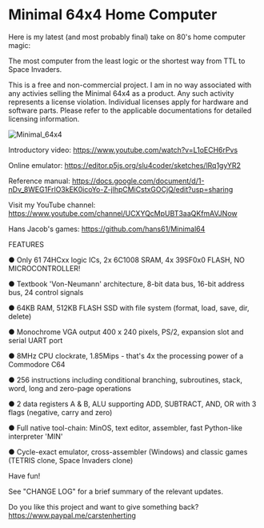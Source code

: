 # Minimal 64x4 Home Computer

Here is my latest (and most probably final) take on 80's home computer magic:

The most computer from the least logic or the shortest way from TTL to Space Invaders.

This is a free and non-commercial project. I am in no way associated with any activies selling the Minimal 64x4 as a product.
Any such activity represents a license violation. Individual licenses apply for hardware and software parts. Please refer to the
applicable documentations for detailed licensing information.

![Minimal_64x4](https://github.com/slu4coder/Minimal-64x4-Home-Computer/assets/52576999/b4a158cd-91f6-47b0-8721-4080f0f73ec4)

Introductory video: https://www.youtube.com/watch?v=L1oECH6rPvs

Online emulator: https://editor.p5js.org/slu4coder/sketches/lRq1gyYR2

Reference manual: https://docs.google.com/document/d/1-nDv_8WEG1FrlO3kEK0icoYo-Z-jlhpCMiCstxGOCjQ/edit?usp=sharing

Visit my YouTube channel: https://www.youtube.com/channel/UCXYQcMpUBT3aaQKfmAVJNow

Hans Jacob's games: https://github.com/hans61/Minimal64

FEATURES

● Only 61 74HCxx logic ICs, 2x 6C1008 SRAM, 4x 39SF0x0 FLASH, NO MICROCONTROLLER!

● Textbook 'Von-Neumann' architecture, 8-bit data bus, 16-bit address bus, 24 control signals

● 64KB RAM, 512KB FLASH SSD with file system (format, load, save, dir, delete)

● Monochrome VGA output 400 x 240 pixels, PS/2, expansion slot and serial UART port

● 8MHz CPU clockrate, 1.85Mips - that's 4x the processing power of a Commodore C64

● 256 instructions including conditional branching, subroutines, stack, word, long and zero-page operations

● 2 data registers A & B, ALU supporting ADD, SUBTRACT, AND, OR with 3 flags (negative, carry and zero)

● Full native tool-chain: MinOS, text editor, assembler, fast Python-like interpreter 'MIN'

● Cycle-exact emulator, cross-assembler (Windows) and classic games (TETRIS clone, Space Invaders clone)
  
Have fun!

See "CHANGE LOG" for a brief summary of the relevant updates.

Do you like this project and want to give something back? https://www.paypal.me/carstenherting
